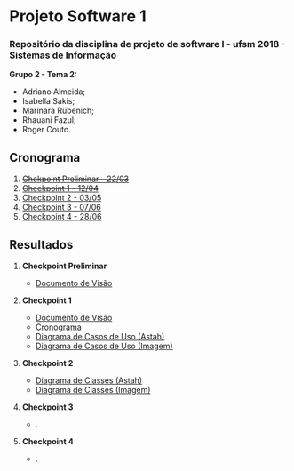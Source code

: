 # Projeto Software 1

### Repositório da disciplina de projeto de software I - ufsm 2018 - Sistemas de Informação ###

**Grupo 2 - Tema 2:**  
- Adriano Almeida;  
- Isabella Sakis;  
- Marinara Rübenich;  
- Rhauani Fazul;  
- Roger Couto.

## Cronograma
1. [~~Chekpoint Preliminar - 22/03~~](Checkpoint_Preliminar)
1. [~~Checkpoint 1 -	12/04~~](Checkpoint_1)
1. [Checkpoint 2 -	03/05](Checkpoint_2)
1. [Checkpoint 3 -	07/06](Checkpoint_3)
1. [Checkpoint 4 -	28/06](Checkpoint_4)


## Resultados

1. **Checkpoint Preliminar**
    * [Documento de Visão](Checkpoint_1/Documento_Visão.pdf)

1. **Checkpoint 1**
    * [Documento de Visão](Checkpoint_1/Documento_Visão.pdf)
    * [Cronograma](Checkpoint_1/GerenciamentoProjeto(ProjectLibre)-PSI.pod)
    * [Diagrama de Casos de Uso (Astah)](Checkpoint_1/UseCaseDiagram-PSI.asta)
    * [Diagrama de Casos de Uso (Imagem)](Checkpoint_1/UseCaseDiagram-PSI.png)
    
1. **Checkpoint 2**
    * [Diagrama de Classes (Astah)](Checkpoint_2/ClassDiagram-PSI.asta)
    * [Diagrama de Classes (Imagem)](Checkpoint_2/ClassDiagram-PSI.jpg)
    
1. **Checkpoint 3**
    * .
    
1. **Checkpoint 4**
    * .
